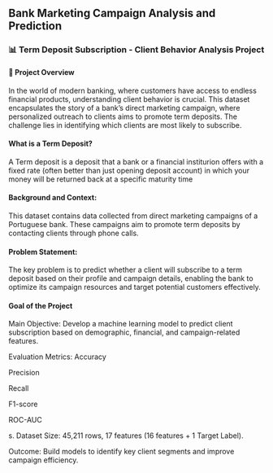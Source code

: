## Bank Marketing Campaign Analysis and Prediction 
### 📊 Term Deposit Subscription - Client Behavior Analysis Project

#### 📝 Project Overview

In the world of modern banking, where customers have access to endless financial products, understanding client behavior is crucial. This dataset encapsulates the story of a bank’s direct marketing campaign, where personalized outreach to clients aims to promote term deposits. The challenge lies in identifying which clients are most likely to subscribe.


#### What is a Term Deposit?
A Term deposit is a deposit that a bank or a financial institurion offers with a fixed rate (often better than just opening deposit account) in which your money will be returned back at a specific maturity time

#### Background and Context:
This dataset contains data collected from direct marketing campaigns of a Portuguese bank. These campaigns aim to promote term deposits by contacting clients through phone calls.

#### Problem Statement:
The key problem is to predict whether a client will subscribe to a term deposit based on their profile and campaign details, enabling the bank to optimize its campaign resources and target potential customers effectively.

#### Goal of the Project
Main Objective:
Develop a machine learning model to predict client subscription based on demographic, financial, and campaign-related features.

Evaluation Metrics:
Accuracy

Precision

Recall

F1-score

ROC-AUC

s. Dataset Size: 45,211 rows, 17 features (16 features + 1 Target Label).

Outcome: Build models to identify key client segments and improve campaign efficiency.
